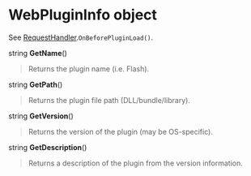 # WebPluginInfo object #

See [RequestHandler](RequestHandler).`OnBeforePluginLoad()`.

string **GetName**()

> Returns the plugin name (i.e. Flash).

string **GetPath**()

> Returns the plugin file path (DLL/bundle/library).

string **GetVersion**()

> Returns the version of the plugin (may be OS-specific).

string **GetDescription**()

> Returns a description of the plugin from the version information.